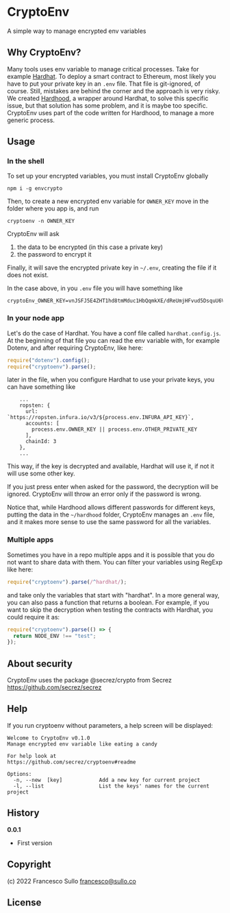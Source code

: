 # CryptoEnv

A simple way to manage encrypted env variables

## Why CryptoEnv?

Many tools uses env variable to manage critical processes. Take for example [Hardhat](https://github.com/NomicFoundation/hardhat). To deploy a smart contract to Ethereum, most likely you have to put your private key in an `.env` file. That file is git-ignored, of course. Still, mistakes are behind the corner and the approach is very risky. We created [Hardhood](github.com/secrez/hardhood), a wrapper around Hardhat, to solve this specific issue, but that solution has some problem, and it is maybe too specific. CryptoEnv uses part of the code written for Hardhood, to manage a more generic process.

## Usage

### In the shell

To set up your encrypted variables, you must install CryptoEnv globally

```
npm i -g envcrypto
```

Then, to create a new encrypted env variable for `OWNER_KEY` move in the folder where you app is, and run

```
cryptoenv -n OWNER_KEY
```

CryptoEnv will ask

1. the data to be encrypted (in this case a private key)
2. the password to encrypt it

Finally, it will save the encrypted private key in `~/.env`, creating the file if it does not exist.

In the case above, in you `.env` file you will have something like

```
cryptoEnv_OWNER_KEY=vnJSFJ5E4ZHT1hd8tmMduc1HbQqmkXE/dReUmjHFvud5DsquU6VrOZ+1K3wFj2wYIc8KaClbZWlAtG5HuE2QfE1hx3snHBpz0sqkhfM2v8gTTR77RnLZ23GcKYTGa2G5frcuECngSpE=
```

### In your node app

Let's do the case of Hardhat. You have a conf file called `hardhat.config.js`. At the beginning of that file you can read the env variable with, for example Dotenv, and after requiring CryptoEnv, like here:

```javascript
require("dotenv").config();
require("cryptoenv").parse();
```

later in the file, when you configure Hardhat to use your private keys, you can have something like

```
    ...
    ropsten: {
      url: `https://ropsten.infura.io/v3/${process.env.INFURA_API_KEY}`,
      accounts: [
        process.env.OWNER_KEY || process.env.OTHER_PRIVATE_KEY
      ],
      chainId: 3
    },
    ...
```

This way, if the key is decrypted and available, Hardhat will use it, if not it will use some other key.

If you just press enter when asked for the password, the decryption will be ignored. CryptoEnv will throw an error only if the password is wrong.

Notice that, while Hardhood allows different passwords for different keys, putting the data in the `~/hardhood` folder, CryptoEnv manages an `.env` file, and it makes more sense to use the same password for all the variables.

### Multiple apps

Sometimes you have in a repo multiple apps and it is possible that you do not want to share data with them. You can filter your variables using RegExp like here:

```javascript
require("cryptoenv").parse(/^hardhat/);
```

and take only the variables that start with "hardhat". In a more general way, you can also pass a function that returns a boolean. For example, if you want to skip the decryption when testing the contracts with Hardhat, you could require it as:

```javascript
require("cryptoenv").parse(() => {
  return NODE_ENV !== "test";
});
```

## About security

CryptoEnv uses the package @secrez/crypto from Secrez https://github.com/secrez/secrez

## Help

If you run cryptoenv without parameters, a help screen will be displayed:

```
Welcome to CryptoEnv v0.1.0
Manage encrypted env variable like eating a candy

For help look at
https://github.com/secrez/cryptoenv#readme

Options:
  -n, --new  [key]            Add a new key for current project
  -l, --list                  List the keys' names for the current project

```

## History

**0.0.1**

- First version

## Copyright

(c) 2022 Francesco Sullo <francesco@sullo.co>

## License

~~~~~~~~MIT — enjoy it :-)


